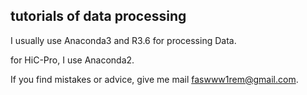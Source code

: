
## tutorials of data processing

I usually use Anaconda3 and R3.6 for processing Data.

for HiC-Pro, I use Anaconda2.

If you find mistakes or advice, give me mail <faswww1rem@gmail.com>.
